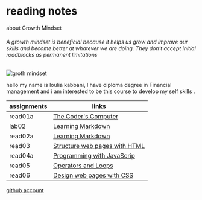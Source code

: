 # reading notes
about  Growth Mindset
###### A growth mindset is beneficial because it helps us grow and improve our skills and become better at whatever we are doing. They don't accept initial roadblocks as permanent limitations ######
![groth mindset](https://th.bing.com/th/id/OIP.vvkfCXVbLl8Pt42ciOHpvgHaD4?pid=ImgDet&rs=1)

hello my name is loulia kabbani, I have diploma degree in Financial management and i am interested to be this course to develop my self skills .

**assignments** | **links**
--------------- | ------------------------
read01a         | [The Coder's Computer](https://github.com/louliakab/reading-notes/commit/155024fc0ec75a8def8d17d72eb2b92c93e61df2?short_path=01c8712#diff-01c87122b95f3bf1b3243aec4e6d5c4cc2cf30411b39e1dc700fad9410602b47)
lab02           | [Learning Markdown](https://louliakab.github.io/reading-notes/)
read02a         |  [ Learning Markdown](https://canvas.instructure.com/courses/2618370/discussion_topics/10868529) 
read03| [Structure web pages with HTML](https://github.com/louliakab/reading-notes/blob/main/read3.md)
read04a| [Programming with JavaScrip](https://github.com/louliakab/groth-mindset/blob/main/read04.md)
read05         | [Operators and Loops](https://louliakab.github.io/reading.notes/read05)
read06         |[ Design web pages with CSS](https://louliakab.github.io/reading.notes/read06)

[github account](https://github.com/louliakab)

